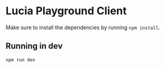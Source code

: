 # Lucia Playground Client

Make sure to install the dependencies by running `npm install`.

## Running in dev
    
```bash
npm run dev
```